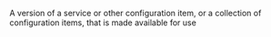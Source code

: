 A version of a service or other configuration item, or a collection of configuration items, that is made available for use